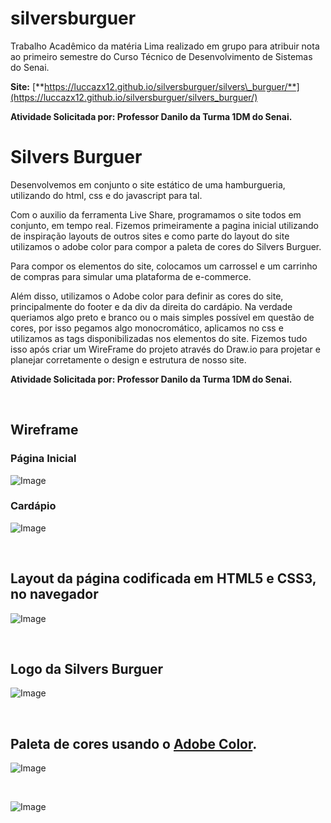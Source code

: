 # silversburguer
Trabalho Acadêmico da matéria Lima realizado em grupo para atribuir nota ao primeiro semestre do Curso Técnico de Desenvolvimento de Sistemas do Senai.

**Site:** [**https://luccazx12.github.io/silversburguer/silvers\_burguer/**](https://luccazx12.github.io/silversburguer/silvers_burguer/)

**Atividade Solicitada por: Professor Danilo da Turma 1DM do Senai.**

# **Silvers Burguer**
Desenvolvemos em conjunto o site estático de uma hamburgueria, utilizando do html, css e do javascript para tal.

Com o auxilio da ferramenta Live Share, programamos o site todos em conjunto, em tempo real. Fizemos primeiramente a pagina inicial utilizando de inspiração layouts de outros sites e como parte do layout do site utilizamos o adobe color para compor a paleta de cores do Silvers Burguer.

Para compor os elementos do site, colocamos um carrossel e um carrinho de compras para simular uma plataforma de e-commerce.

Além disso, utilizamos o Adobe color para definir as cores do site, principalmente do footer e da div da direita do cardápio. Na verdade queriamos algo preto e branco ou o mais simples possível em questão de cores, por isso pegamos algo monocromático, aplicamos no css e utilizamos as tags disponibilizadas nos elementos do site.
Fizemos tudo isso após criar um WireFrame do projeto através do Draw.io para projetar e planejar corretamente o design e estrutura de nosso site.

**Atividade Solicitada por: Professor Danilo da Turma 1DM do Senai.**


&nbsp;
 
 
 ## **Wireframe**

### Página Inicial
![Image](https://raw.githubusercontent.com/Luccazx12/silversburguer/main/silvers_burguer/Wireframe/Wireframe_SilversBurguer_PagInicial.jpg)


 ### Cardápio
![Image](https://raw.githubusercontent.com/Luccazx12/silversburguer/main/silvers_burguer/Wireframe/Wireframe_SilversBurguer_Cardapio.jpg)


&nbsp;


## **Layout da página codificada em HTML5 e CSS3, no navegador**

![Image](https://raw.githubusercontent.com/Luccazx12/silversburguer/main/silvers_burguer/Imagens/layoutnav.png)


&nbsp;


## **Logo da Silvers Burguer**

![Image](https://raw.githubusercontent.com/Luccazx12/silversburguer/main/silvers_burguer/Imagens/LogoSB.png)


&nbsp;


## **Paleta de cores usando o [Adobe Color](https://color.adobe.com/pt/).**

![Image](https://raw.githubusercontent.com/Luccazx12/silversburguer/main/silvers_burguer/Imagens/paleta.png)


&nbsp;


![Image](https://raw.githubusercontent.com/Luccazx12/silversburguer/main/silvers_burguer/Imagens/paleta2.png)
